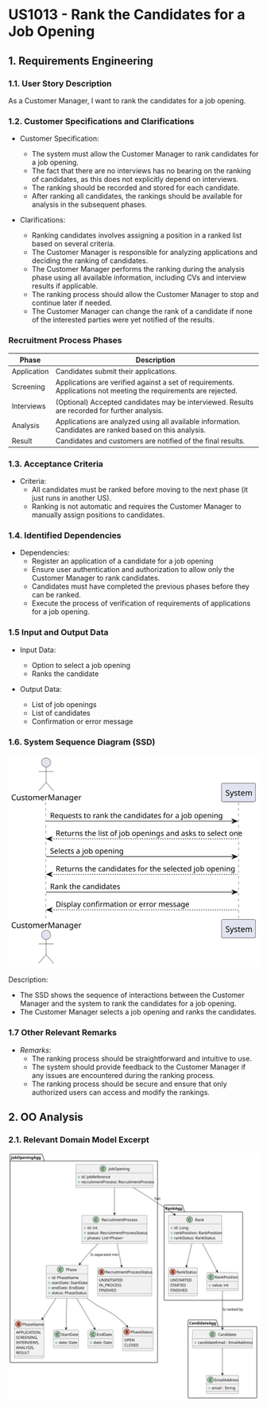 # US1013 - Rank the Candidates for a Job Opening

## 1. Requirements Engineering

### 1.1. User Story Description

As a Customer Manager, I want to rank the candidates for a job opening.

### 1.2. Customer Specifications and Clarifications

- Customer Specification:
  - The system must allow the Customer Manager to rank candidates for a job opening.
  - The fact that there are no interviews has no bearing on the ranking of candidates, as this does not explicitly depend on interviews.
  - The ranking should be recorded and stored for each candidate.
  - After ranking all candidates, the rankings should be available for analysis in the subsequent phases.

- Clarifications:
  - Ranking candidates involves assigning a position in a ranked list based on several criteria.
  - The Customer Manager is responsible for analyzing applications and deciding the ranking of candidates.
  - The Customer Manager performs the ranking during the analysis phase using all available information, including CVs and interview results if applicable.
  - The ranking process should allow the Customer Manager to stop and continue later if needed.
  - The Customer Manager can change the rank of a candidate if none of the interested parties were yet notified of the results.

### Recruitment Process Phases

| Phase        | Description                                                                                                      |
|--------------|------------------------------------------------------------------------------------------------------------------|
| Application  | Candidates submit their applications.                                                                            |
| Screening    | Applications are verified against a set of requirements. Applications not meeting the requirements are rejected. |
| Interviews   | (Optional) Accepted candidates may be interviewed. Results are recorded for further analysis.                    |
| Analysis     | Applications are analyzed using all available information. Candidates are ranked based on this analysis.         |
| Result       | Candidates and customers are notified of the final results.                                                      |

### 1.3. Acceptance Criteria

- Criteria:
  - All candidates must be ranked before moving to the next phase (it just runs in another US).
  - Ranking is not automatic and requires the Customer Manager to manually assign positions to candidates.

### 1.4. Identified Dependencies

- Dependencies:
  - Register an application of a candidate for a job opening
  - Ensure user authentication and authorization to allow only the Customer Manager to rank candidates.
  - Candidates must have completed the previous phases before they can be ranked.
  - Execute the process of verification of requirements of applications for a job opening.


### 1.5 Input and Output Data

- Input Data:
  - Option to select a job opening
  - Ranks the candidate

- Output Data:
  - List of job openings
  - List of candidates
  - Confirmation or error message

### 1.6. System Sequence Diagram (SSD)

![US013-SSD](01.requirements-engineering/svg/SSD.svg)

Description:
- The SSD shows the sequence of interactions between the Customer Manager and the system to rank the candidates for a job opening.
- The Customer Manager selects a job opening and ranks the candidates.

### 1.7 Other Relevant Remarks

- *Remarks*:
  - The ranking process should be straightforward and intuitive to use.
  - The system should provide feedback to the Customer Manager if any issues are encountered during the ranking process.
  - The ranking process should be secure and ensure that only authorized users can access and modify the rankings.

## 2. OO Analysis

### 2.1. Relevant Domain Model Excerpt

![US013-DM](02.analysis/svg/DomainModel.svg)